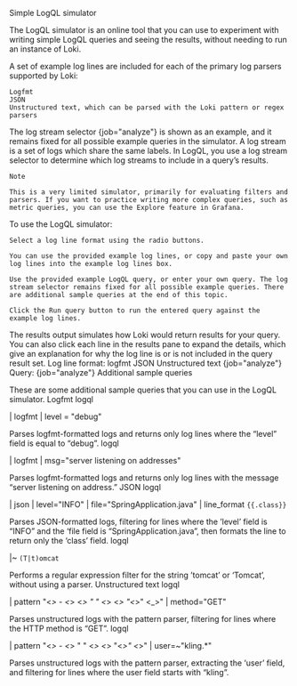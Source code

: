 Simple LogQL simulator

The LogQL simulator is an online tool that you can use to experiment with writing simple LogQL queries and seeing the results, without needing to run an instance of Loki.

A set of example log lines are included for each of the primary log parsers supported by Loki:

    Logfmt
    JSON
    Unstructured text, which can be parsed with the Loki pattern or regex parsers

The log stream selector {job="analyze"} is shown as an example, and it remains fixed for all possible example queries in the simulator. A log stream is a set of logs which share the same labels. In LogQL, you use a log stream selector to determine which log streams to include in a query’s results.

    Note

    This is a very limited simulator, primarily for evaluating filters and parsers. If you want to practice writing more complex queries, such as metric queries, you can use the Explore feature in Grafana.

To use the LogQL simulator:

    Select a log line format using the radio buttons.

    You can use the provided example log lines, or copy and paste your own log lines into the example log lines box.

    Use the provided example LogQL query, or enter your own query. The log stream selector remains fixed for all possible example queries. There are additional sample queries at the end of this topic.

    Click the Run query button to run the entered query against the example log lines.

The results output simulates how Loki would return results for your query. You can also click each line in the results pane to expand the details, which give an explanation for why the log line is or is not included in the query result set.
Log line format:
logfmt
JSON
Unstructured text
{job="analyze"}
Query:
{job="analyze"}
Additional sample queries

These are some additional sample queries that you can use in the LogQL simulator.
Logfmt
logql

| logfmt | level = "debug"

Parses logfmt-formatted logs and returns only log lines where the “level” field is equal to “debug”.
logql

| logfmt | msg="server listening on addresses"

Parses logfmt-formatted logs and returns only log lines with the message “server listening on address.”
JSON
logql

| json | level="INFO" | file="SpringApplication.java" | line_format `{{.class}}`

Parses JSON-formatted logs, filtering for lines where the ’level’ field is “INFO” and the ‘file field is “SpringApplication.java”, then formats the line to return only the ‘class’ field.
logql

|~ `(T|t)omcat`

Performs a regular expression filter for the string ’tomcat’ or ‘Tomcat’, without using a parser.
Unstructured text
logql

| pattern "<_> - <_> <_> \"<method> <url> <protocol>\" <status> <_> <_> \"<_>\" <_>" | method="GET"

Parses unstructured logs with the pattern parser, filtering for lines where the HTTP method is “GET”.
logql

| pattern "<_> - <user> <_> \"<method> <url> <protocol>\" <status> <_> <_> \"<_>\" <_>" | user=~"kling.*"

Parses unstructured logs with the pattern parser, extracting the ‘user’ field, and filtering for lines where the user field starts with “kling”.